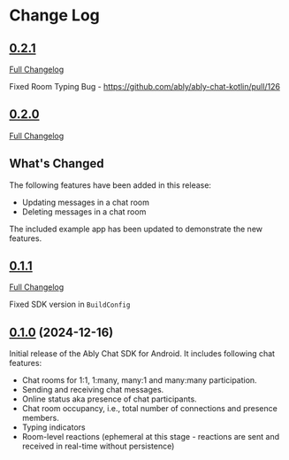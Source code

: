 # Change Log

## [0.2.1](https://github.com/ably/ably-chat-kotlin/tree/v0.2.1)

[Full Changelog](https://github.com/ably/ably-chat-kotlin/compare/v0.2.0...v0.2.1)

Fixed Room Typing Bug - https://github.com/ably/ably-chat-kotlin/pull/126

## [0.2.0](https://github.com/ably/ably-chat-kotlin/tree/v0.2.0)

[Full Changelog](https://github.com/ably/ably-chat-kotlin/compare/v0.1.1...v0.2.0)

## What's Changed

The following features have been added in this release:

- Updating messages in a chat room
- Deleting messages in a chat room

The included example app has been updated to demonstrate the new features.

## [0.1.1](https://github.com/ably/ably-chat-kotlin/tree/v0.1.1)

[Full Changelog](https://github.com/ably/ably-chat-kotlin/compare/v0.1.0...v0.1.1)

Fixed SDK version in `BuildConfig`

## [0.1.0](https://github.com/ably/ably-chat-kotlin/tree/v0.1.0) (2024-12-16)

Initial release of the Ably Chat SDK for Android. It includes following chat
features:

- Chat rooms for 1:1, 1:many, many:1 and many:many participation.
- Sending and receiving chat messages.
- Online status aka presence of chat participants.
- Chat room occupancy, i.e., total number of connections and presence members.
- Typing indicators
- Room-level reactions (ephemeral at this stage - reactions are sent and received in real-time without persistence)
